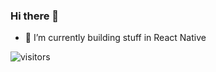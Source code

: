 ### Hi there 👋

- 🌱 I’m currently building stuff in React Native

<!--
**DrChrispoper/DrChrispoper** is a ✨ _special_ ✨ repository because its `README.md` (this file) appears on your GitHub profile.

Here are some ideas to get you started:

-->

![visitors](https://visitor-badge.glitch.me/badge?page_id=DrChrispoper)
